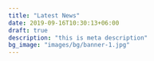 ```yaml
---
title: "Latest News"
date: 2019-09-16T10:30:13+06:00
draft: true
description: "this is meta description"
bg_image: "images/bg/banner-1.jpg"
---
```



